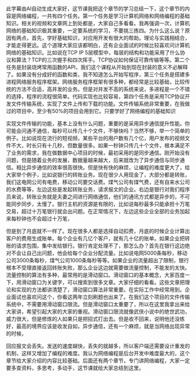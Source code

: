 此字幕由AI自动生成大家好，这节课我把这个章节的学习总结一下，这个章节的内容是网络编程，一共有四个任务。第一个任务是学习计算机网络和网络编程的基础知识。相关的视频和文章网上到处都是，大家自己多看看。我再强调一次，计算机网络的基础知识极其重要，一定要系统的学习，不要挑三拣四。为什么这么说？原因有两点，首先，学好基础知识，对应用开发有很大的帮助。理论与实践相结合，才能走得更远。这个道理大家应该都明白，还有企业面试的时候比较喜欢问计算机网络的基础知识。比如说在TCP IP 5层模型中，每层的结构和功能采用了什么协议和算法？TCP的三次握手和四次挥手。TCP协议如何保证可靠传输等等。第二个任务是封装烧烤常用函数的API，我们这个课程从开始到现在封装的意义不必解释了。如果没有分成好的函数和类，我不知道怎么开始写程序，第三个任务是搭建多进程网络服务程序框架。网络服务程序框架有很多种，都经常是比较基础，比较传统的方法不合适，高并发的业务。但是对并发不高的系统来说，多进程是一个不错的选择，程序的流程很简单。代码实现也比较容易，第四个任务是采用TCP协议开发文件传输系统，实现了文件上传和下载的功能。文件传输系统非常重要，在我做过的项目中，至少有50%的项目会用到它。只要学好了网络编程的基础知识

实现文件传输的功能，基本上没有什么问题，重要的是采用异步通信提升性能。你可能会问通不通信，每秒可以传几十个文件，不够快吗？当然不够，举一个简单的例子。比如说现在流行的短视频，某些平台的用户数有几个亿，用户发布的视频文件不大，时长只有十几秒，但数量很多。如果一秒钟只传几十个文件，根本满足不了业务的需求，我在做数据中心项目的时候，最初采用的是同步通信。刚开始没有问题，但是随着业务的发展，数据量越来越大，后来就改为了异步通信与同步通信。相比异步通信的效率很高很快。但是快有快的麻烦，让编程的难度更大了，给大家举个例子，比如说银行的转账业务。现在很少人用现金了，大部分都是转账，我们这电网公司有电费，移动公司要交话费。煤气公司有煤气费，还有自来水公司的水费等等，左边这些是发起转账业务，请求报文的企业。右边是银行对我们程序员来说，转账业务就是夫妻之间进行网络通信，他们的通讯方式都是异步的，不可能同步同步，太慢了。银行主机的资源是有限的，比如说每秒最多只能承担十万笔交易，超过十万笔银行就会出问题。在正常情况下，左边这些企业全部的业务加起来每秒钟也不会超过十万笔，

但是到了月底就不一样了。现在很多人都是选择自动扣费，月底的时候企业计算出客户的费用生成账单。每个企业有几亿个客户，就有几十亿的账单。如果企业把转账的请求包围，集中发给银行。银行肯定处理不了，那怎么办？首先在银行这边绝对不会让自己出问题，他会给每个企业分配流量。比如说电网5000条每秒，移动公司3000条每秒，煤气公司1000条每秒等等。如果企业的流量超出了限制，银行根本不受理直接返回转账失败，那么企业这边就需要做流量控制，不能发的太快。流量控制的算法有多种，最常用的是滑动窗口。滑动窗口的基本概念，大家百度一下，用滑动窗口为关键字，可以搜索到很多文章。大家仔细的看看。这些文章把理论和实现的方法都讲清楚了，滑动窗口算法非常重要。在实际工作中经常用到。企业面试也喜欢问这个，你看这两年立刻刷题也出来了。在我们这个项目的文件传输系统中，不需要用滑动窗口限流。但是滑动窗口太重要了，所以在这里我拿出来给大家讲，希望引起大家的大家的重视。滑动窗口限流就像武侠小说中的绝世武功，威力很大，但是修炼的人如果只是把招式打出去。但是收不回来，说明他还没练好，最高的境界应该是收发自如，异步通信，还有一个麻烦，就是当网络出现异常的时候，

回应报文会丢失。发送的速度越快，丢失的就越多，所以客户端还需要设计重发的机制，这样又增加了编程的难度。我认为网络编程是后台开发中难度最大的，这个章节给大家介绍的内容比较基础。后面还有两个章节，专门讲网络编程，大家一定要多查资料，多思考，多动手，这节课就给大家总结到这里。